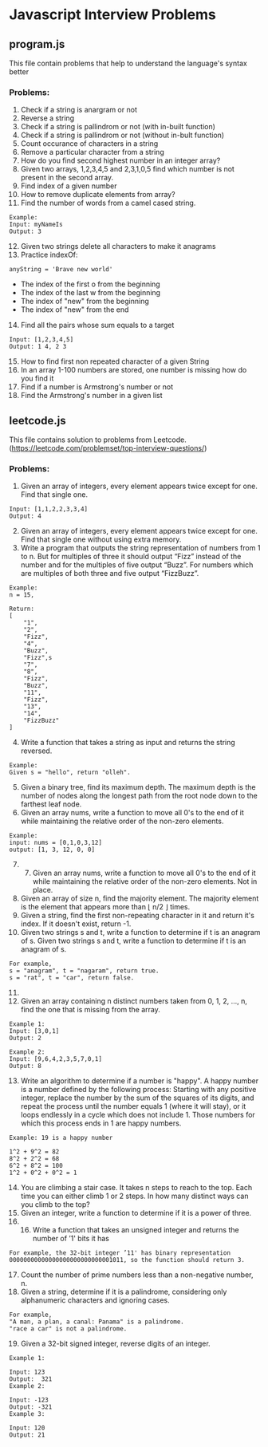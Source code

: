 # Javascript Interview Problems

## program.js
This file contain problems that help to understand the language's syntax better

### Problems:
1. Check if a string is anargram or not
2. Reverse a string
3. Check if a string is pallindrom or not (with in-built function)
4. Check if a string is pallindrom or not (without in-bult function)
5. Count occurance of characters in a string
6. Remove a particular character from a string
7. How do you find second highest number in an integer array?
8. Given two arrays, 1,2,3,4,5 and 2,3,1,0,5 find which number is not present in the second array.
9. Find index of a given number
10. How to remove duplicate elements from array?
11. Find the number of words from a camel cased string.
```
Example:
Input: myNameIs
Output: 3
```
12. Given two strings delete all characters to make it anagrams
13. Practice indexOf:
```
anyString = 'Brave new world'

```
* The index of the first o from the beginning
* The index of the last w from the beginning
* The index of "new" from the beginning
* The index of "new" from the end

14. Find all the pairs whose sum equals to a target
```
Input: [1,2,3,4,5]
Output: 1 4, 2 3
```
15. How to find first non repeated character of a given String
16. In an array 1-100 numbers are stored, one number is missing how do you find it
17. Find if a number is Armstrong's number or not
18. Find the Armstrong's number in a given list


## leetcode.js

This file contains solution to problems from Leetcode. (https://leetcode.com/problemset/top-interview-questions/)

### Problems:
1. Given an array of integers, every element appears twice except for one. Find that single one.
```
Input: [1,1,2,2,3,3,4]
Output: 4
```
2. Given an array of integers, every element appears twice except for one. Find that single one without using extra memory.
3. Write a program that outputs the string representation of numbers from 1 to n.
But for multiples of three it should output “Fizz” instead of the number and for the multiples of five output “Buzz”. For numbers which are multiples of both three and five output “FizzBuzz”.

```
Example:
n = 15,

Return:
[
    "1",
    "2",
    "Fizz",
    "4",
    "Buzz",
    "Fizz",s
    "7",
    "8",
    "Fizz",
    "Buzz",
    "11",
    "Fizz",
    "13",
    "14",
    "FizzBuzz"
]
```
4. Write a function that takes a string as input and returns the string reversed.
```
Example:
Given s = "hello", return "olleh".
```
5. Given a binary tree, find its maximum depth.
The maximum depth is the number of nodes along the longest path from the root node down to the farthest leaf node.
6. Given an array nums, write a function to move all 0's to the end of it while maintaining the relative order of the non-zero elements.
```
Example:
input: nums = [0,1,0,3,12]
output: [1, 3, 12, 0, 0]
```
7. 7. Given an array nums, write a function to move all 0's to the end of it while maintaining the relative order of the non-zero elements. Not in place.
8. Given an array of size n, find the majority element. The majority element is the element that appears more than ⌊ n/2 ⌋ times.
9. Given a string, find the first non-repeating character in it and return it's index. If it doesn't exist, return -1.
10. Given two strings s and t, write a function to determine if t is an anagram of s. Given two strings s and t, write a function to determine if t is an anagram of s.
```
For example,
s = "anagram", t = "nagaram", return true.
s = "rat", t = "car", return false.
```
11.
12. Given an array containing n distinct numbers taken from 0, 1, 2, ..., n, find the one that is missing from the array.
```
Example 1:
Input: [3,0,1]
Output: 2

Example 2:
Input: [9,6,4,2,3,5,7,0,1]
Output: 8
```
13. Write an algorithm to determine if a number is "happy".
A happy number is a number defined by the following process: Starting with any positive integer, replace the number by the sum of the squares of its digits, and repeat the process until the number equals 1 (where it will stay), or it loops endlessly in a cycle which does not include 1. Those numbers for which this process ends in 1 are happy numbers.
```
Example: 19 is a happy number

1^2 + 9^2 = 82
8^2 + 2^2 = 68
6^2 + 8^2 = 100
1^2 + 0^2 + 0^2 = 1
```
14. You are climbing a stair case. It takes n steps to reach to the top.
Each time you can either climb 1 or 2 steps. In how many distinct ways can you climb to the top?
15. Given an integer, write a function to determine if it is a power of three.
16. 16. Write a function that takes an unsigned integer and returns the number of ’1' bits it has
```
For example, the 32-bit integer ’11' has binary representation 00000000000000000000000000001011, so the function should return 3.
```
17. Count the number of prime numbers less than a non-negative number, n.
18. Given a string, determine if it is a palindrome, considering only alphanumeric characters and ignoring cases.
```
For example,
"A man, a plan, a canal: Panama" is a palindrome.
"race a car" is not a palindrome.
```
19. Given a 32-bit signed integer, reverse digits of an integer.
```
Example 1:

Input: 123
Output:  321
Example 2:

Input: -123
Output: -321
Example 3:

Input: 120
Output: 21
```
